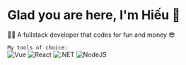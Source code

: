 ﻿# Glad you are here, I'm Hiếu 👋

👩‍💻 A fullstack developer that codes for fun and money 😎


`My tools of choice:` <br>
![Vue](https://img.shields.io/badge/-Vue-4FC08D?style=flat-square&logo=vue.js&logoColor=white)
![React](https://img.shields.io/badge/-React-61DAFB?style=flat-square&logo=react&logoColor=white)
![.NET](https://img.shields.io/badge/-.NET-5C2D91?style=flat-square&logo=.net&logoColor=white)
![NodeJS](https://img.shields.io/badge/-NodeJS-339933?style=flat-square&logo=node.js&logoColor=white)



